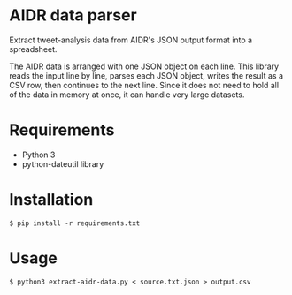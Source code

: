 AIDR data parser
================

Extract tweet-analysis data from AIDR's JSON output format into a spreadsheet.

The AIDR data is arranged with one JSON object on each line. This library reads the input line by line, parses each JSON object, writes the result as a CSV row, then continues to the next line. Since it does not need to hold all of the data in memory at once, it can handle very large datasets.

# Requirements

* Python 3
* python-dateutil library

# Installation

    $ pip install -r requirements.txt

# Usage

    $ python3 extract-aidr-data.py < source.txt.json > output.csv

